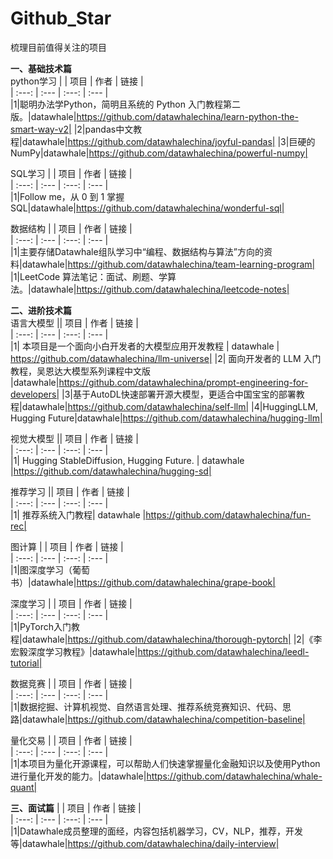 # Github_Star
梳理目前值得关注的项目

**一、基础技术篇** <br>
python学习
|  | 项目 | 作者 | 链接 |  
| :---: | :--- | :---: |  :--- |  
|1|聪明办法学Python，简明且系统的 Python 入门教程第二版。|datawhale|https://github.com/datawhalechina/learn-python-the-smart-way-v2|
|2|pandas中文教程|datawhale|https://github.com/datawhalechina/joyful-pandas|
|3|巨硬的NumPy|datawhale|https://github.com/datawhalechina/powerful-numpy|

SQL学习
|  | 项目 | 作者 | 链接 |  
| :---: | :--- | :---: |  :--- |  
|1|Follow me，从 0 到 1 掌握 SQL|datawhale|https://github.com/datawhalechina/wonderful-sql|

数据结构
|  | 项目 | 作者 | 链接 |  
| :---: | :--- | :---: |  :--- |  
|1|主要存储Datawhale组队学习中“编程、数据结构与算法”方向的资料|datawhale|https://github.com/datawhalechina/team-learning-program|
|1|LeetCode 算法笔记：面试、刷题、学算法。|datawhale|https://github.com/datawhalechina/leetcode-notes|

**二、进阶技术篇** <br>
语言大模型
|| 项目 | 作者 | 链接 |  
| :---: | :--- | :---: |  :--- |  
|1| 本项目是一个面向小白开发者的大模型应用开发教程 | datawhale | https://github.com/datawhalechina/llm-universe|
|2| 面向开发者的 LLM 入门教程，吴恩达大模型系列课程中文版 |datawhale|https://github.com/datawhalechina/prompt-engineering-for-developers|
|3|基于AutoDL快速部署开源大模型，更适合中国宝宝的部署教程|datawhale|https://github.com/datawhalechina/self-llm|
|4|HuggingLLM, Hugging Future|datawhale|https://github.com/datawhalechina/hugging-llm|

视觉大模型
|| 项目 | 作者 | 链接 |  
| :---: | :--- | :---: |  :--- |  
|1| Hugging StableDiffusion, Hugging Future. | datawhale |https://github.com/datawhalechina/hugging-sd|

推荐学习
|| 项目 | 作者 | 链接 |  
| :---: | :--- | :---: |  :--- |  
|1| 推荐系统入门教程| datawhale |https://github.com/datawhalechina/fun-rec|

图计算
|  | 项目 | 作者 | 链接 |  
| :---: | :--- | :---: |  :--- |  
|1|图深度学习（葡萄书）|datawhale|https://github.com/datawhalechina/grape-book|

深度学习
|  | 项目 | 作者 | 链接 |  
| :---: | :--- | :---: |  :--- |  
|1|PyTorch入门教程|datawhale|https://github.com/datawhalechina/thorough-pytorch|
|2|《李宏毅深度学习教程》|datawhale|https://github.com/datawhalechina/leedl-tutorial|

数据竞赛
|  | 项目 | 作者 | 链接 |  
| :---: | :--- | :---: |  :--- |  
|1|数据挖掘、计算机视觉、自然语言处理、推荐系统竞赛知识、代码、思路|datawhale|https://github.com/datawhalechina/competition-baseline|

量化交易
|  | 项目 | 作者 | 链接 |  
| :---: | :--- | :---: |  :--- |  
|1|本项目为量化开源课程，可以帮助人们快速掌握量化金融知识以及使用Python进行量化开发的能力。|datawhale|https://github.com/datawhalechina/whale-quant|

**三、面试篇**
|  | 项目 | 作者 | 链接 |  
| :---: | :--- | :---: |  :--- |  
|1|Datawhale成员整理的面经，内容包括机器学习，CV，NLP，推荐，开发等|datawhale|https://github.com/datawhalechina/daily-interview|
